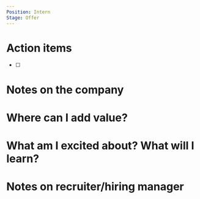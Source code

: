 ```yaml
---
Position: Intern
Stage: Offer
---
```

# Action items

- [ ]

# Notes on the company

  

# Where can I add value?

  

# What am I excited about? What will I learn?

  

# Notes on recruiter/hiring manager
